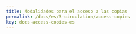 ```yaml
---
title: Modalidades para el acceso a las copias
permalink: /docs/es/3-circulation/access-copies
key: docs-access-copies-es
---
```

